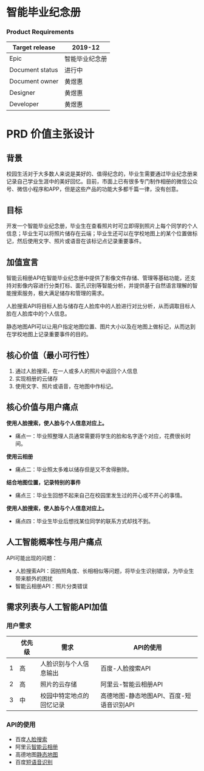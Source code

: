 # 智能毕业纪念册

### Product Requirements
|Target release|2019-12|
|---|---|
|Epic|智能毕业纪念册|
|Document status|进行中|
|Document owner|黄煜惠|
|Designer|黄煜惠|
|Developer|黄煜惠|

# PRD 价值主张设计
## 背景
校园生活对于大多数人来说是美好的、值得纪念的，毕业生需要通过毕业纪念册来记录自己学业生涯中的美好回忆。目前，市面上已有很多专门制作相册的微信公众号、微信小程序和APP，但是这些产品的功能大多都千篇一律，没有创意。

## 目标
开发一个智能毕业纪念册，毕业生在查看照片时可立即得到照片上每个同学的个人信息；毕业生可以将照片储存在云端；毕业生还可以在学校地图上的某个位置做标记，然后使用文字、照片或语音在该标记点记录重要事件。

## 加值宣言
智能云相册API在智能毕业纪念册中提供了影像文件存储、管理等基础功能，还支持对影像内容进行分类打标、面孔识别等智能分析，并提供基于自然语言理解的智能搜索服务，极大满足储存和管理的需求。

人脸搜索API将目标人脸与储存在人脸库中的人脸进行对比分析，从而调取目标人脸在人脸库中的个人信息。

静态地图API可以让用户指定地图位置、图片大小以及在地图上做标记，从而达到在学校地图上记录重要事件的目的。

## 核心价值（最小可行性）
1. 通过人脸搜索，在一人或多人的照片中返回个人信息
2. 实现相册的云储存
3. 使用文字、照片或语音，在地图中作标记。

## 核心价值与用户痛点

**使用人脸搜索，使人脸与个人信息对应上。**
- 痛点一：毕业照整理人员通常需要将学生的脸和名字逐个对应，花费很长时间。

**使用云相册**
- 痛点二：毕业照太多难以储存但是又不舍得删除。

**结合地图位置，记录特别的事件**
- 痛点三：毕业生回想不起来自己在校园里发生过的开心或不开心的事情。

**使用人脸搜索，使人脸与个人信息对应上。**
- 痛点四：毕业生毕业后想找某位同学的联系方式却找不到。

## 人工智能概率性与用户痛点
API可能出现的问题：
- 人脸搜索API：因拍照角度、长相相似等问题，将毕业生识别错误，为毕业生带来额外的困扰
- 智能云相册API：照片分类错误

## 需求列表与人工智能API加值

### 用户需求
| |优先级|需求|API的使用|
|---|---|---|---|
|1|高|人脸识别与个人信息输出|百度-人脸搜索API|
|2|高|照片的云存储|阿里云-智能云相册API|
|3|中|校园中特定地点的回忆记录|高德地图-静态地图API、百度-短语音识别API|

### API的使用
- 百度[人脸搜索](https://ai.baidu.com/tech/face/search)
- 阿里云[智能云相册](https://help.aliyun.com/document_detail/59902.html?spm=5176.10609282.905295.17.469838010yyDq4)
- 高德地图[静态地图](https://lbs.amap.com/api/webservice/guide/api/staticmaps)
- 百度[短语音识别](https://ai.baidu.com/tech/speech/asr)
